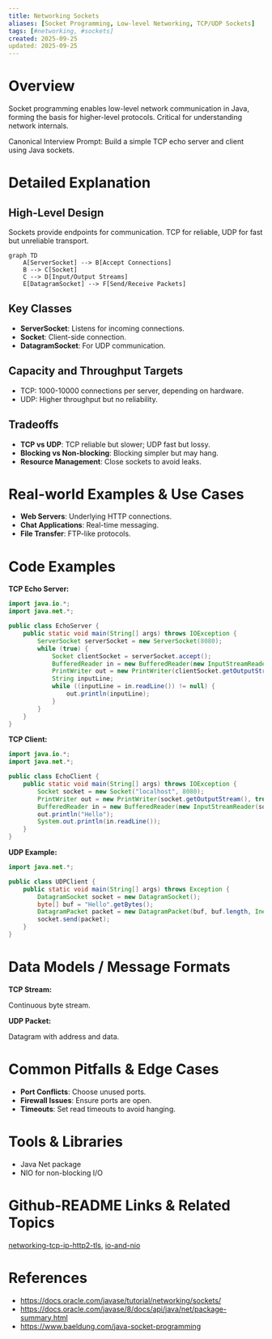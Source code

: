 ```yaml
---
title: Networking Sockets
aliases: [Socket Programming, Low-level Networking, TCP/UDP Sockets]
tags: [#networking, #sockets]
created: 2025-09-25
updated: 2025-09-25
---
```


# Overview

Socket programming enables low-level network communication in Java, forming the basis for higher-level protocols. Critical for understanding network internals.

Canonical Interview Prompt: Build a simple TCP echo server and client using Java sockets.

# Detailed Explanation

## High-Level Design

Sockets provide endpoints for communication. TCP for reliable, UDP for fast but unreliable transport.

```mermaid
graph TD
    A[ServerSocket] --> B[Accept Connections]
    B --> C[Socket]
    C --> D[Input/Output Streams]
    E[DatagramSocket] --> F[Send/Receive Packets]
```

## Key Classes

- **ServerSocket**: Listens for incoming connections.
- **Socket**: Client-side connection.
- **DatagramSocket**: For UDP communication.

## Capacity and Throughput Targets

- TCP: 1000-10000 connections per server, depending on hardware.
- UDP: Higher throughput but no reliability.

## Tradeoffs

- **TCP vs UDP**: TCP reliable but slower; UDP fast but lossy.
- **Blocking vs Non-blocking**: Blocking simpler but may hang.
- **Resource Management**: Close sockets to avoid leaks.

# Real-world Examples & Use Cases

- **Web Servers**: Underlying HTTP connections.
- **Chat Applications**: Real-time messaging.
- **File Transfer**: FTP-like protocols.

# Code Examples

**TCP Echo Server:**

```java
import java.io.*;
import java.net.*;

public class EchoServer {
    public static void main(String[] args) throws IOException {
        ServerSocket serverSocket = new ServerSocket(8080);
        while (true) {
            Socket clientSocket = serverSocket.accept();
            BufferedReader in = new BufferedReader(new InputStreamReader(clientSocket.getInputStream()));
            PrintWriter out = new PrintWriter(clientSocket.getOutputStream(), true);
            String inputLine;
            while ((inputLine = in.readLine()) != null) {
                out.println(inputLine);
            }
        }
    }
}
```

**TCP Client:**

```java
import java.io.*;
import java.net.*;

public class EchoClient {
    public static void main(String[] args) throws IOException {
        Socket socket = new Socket("localhost", 8080);
        PrintWriter out = new PrintWriter(socket.getOutputStream(), true);
        BufferedReader in = new BufferedReader(new InputStreamReader(socket.getInputStream()));
        out.println("Hello");
        System.out.println(in.readLine());
    }
}
```

**UDP Example:**

```java
import java.net.*;

public class UDPClient {
    public static void main(String[] args) throws Exception {
        DatagramSocket socket = new DatagramSocket();
        byte[] buf = "Hello".getBytes();
        DatagramPacket packet = new DatagramPacket(buf, buf.length, InetAddress.getByName("localhost"), 8080);
        socket.send(packet);
    }
}
```

# Data Models / Message Formats

**TCP Stream:**

Continuous byte stream.

**UDP Packet:**

Datagram with address and data.

# Common Pitfalls & Edge Cases

- **Port Conflicts**: Choose unused ports.
- **Firewall Issues**: Ensure ports are open.
- **Timeouts**: Set read timeouts to avoid hanging.

# Tools & Libraries

- Java Net package
- NIO for non-blocking I/O

# Github-README Links & Related Topics

[networking-tcp-ip-http2-tls](../networking-tcp-ip-http2-tls/README.md), [io-and-nio](../io-and-nio/README.md)

# References

- https://docs.oracle.com/javase/tutorial/networking/sockets/
- https://docs.oracle.com/javase/8/docs/api/java/net/package-summary.html
- https://www.baeldung.com/java-socket-programming